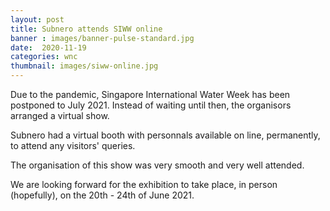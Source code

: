 ```yaml
---
layout: post
title: Subnero attends SIWW online
banner : images/banner-pulse-standard.jpg
date:  2020-11-19
categories: wnc
thumbnail: images/siww-online.jpg
---
```


Due to the pandemic, Singapore International Water Week has been postponed to July 2021.
Instead of waiting until then, the organisors arranged a virtual show.

Subnero had a virtual booth with personnals available on line, permanently, to attend any visitors' queries.

The organisation of this show was very smooth and very well attended.

We are looking forward for the exhibition to take place, in person (hopefully), on the 20th - 24th of June 2021.
